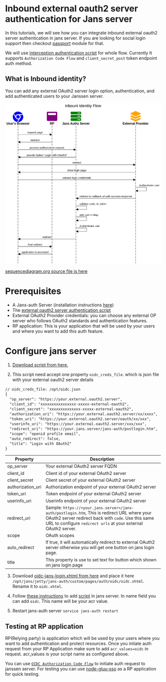# Inbound external oauth2 server authentication for Jans server

In this tutorials, we will see how you can integrate inbound external oauth2 server authentication in jans server. If you are looking for social login support then checkout [passport](https://github.com/GluuFederation/tutorials/blob/master/oidc-sso-tutorials/code/node/jans-passport/README.md) module for that.

We will use [interception authentication script](https://github.com/GluuFederation/tutorials/blob/master/oidc-sso-tutorials/code/script/oidc-inbound-script/oidc-jans-script.py) for whole flow. Currently It supports `Authorization Code Flow` and `client_secret_post` token endpoint auth method.  

## What is Inbound identity?

You can add any external OAuth2 server login option, authentication, and add authenticated users to your Janssen server.

![inbound-identity-app-flow](files/jans-sequence-flow.png)

[sequencediagram.org source file is here](files/jans-sequence-flow.txt)

# Prerequisites

- A Jans-auth Server (installation instructions [here](https://github.com/JanssenProject/jans/tree/main/jans-linux-setup#readme))
- The [external oauth2 server authentication script](https://github.com/GluuFederation/tutorials/blob/master/oidc-sso-tutorials/code/script/oidc-inbound-script/oidc-jans-script.py)
- External OAuth2 Provider credentials: you can choose any external OP server who follows OAuth2 standards and authentication features.  
- RP application: This is your application that will be used by your users and where you want to add this auth feature.

# Configure jans server

1. [Download script from here.](https://github.com/GluuFederation/tutorials/blob/master/oidc-sso-tutorials/code/script/oidc-inbound-script/oidc-jans-script.py)

2. This script need accept one property `oidc_creds_file`. which is json file with your external oauth2 server details

```
// oidc_creds_file: /opt/oidc.json
{
  "op_server": "https://your.external.oauth2.server",
  "client_id": "xxxxxxxxxxxxxxxx-xxxxx-external-oauth2",
  "client_secret": "xxxxxxxxxxxxxx-xxxxx-external-oauth2",
  "authorization_uri": "https://your.external.oauth2.server/xx/xxxx",
  "token_uri": "https://your.external.oauth2.server/oauth/xx/xxx",
  "userinfo_uri": "https://your.external.oauth2.server/xxx/xxx",
  "redirect_uri": "https://your.jans.server/jans-auth/postlogin.htm",
  "scope": "openid profile email",
  "auto_redirect": false,
  "title": "Login with OAuth2"
}
```

| Property | Description |
|----------|-------------|
| op_server | Your external OAuth2 server FQDN |
| client_id | Client id of your external OAuth2 server |
| client_secret | Client secret of your external OAuth2 server |
| authorization_uri | Authorization endpoint of your external OAuth2 server |
| token_uri | Token endpoint of your external OAuth2 server |
| userinfo_uri | Userinfo endpoint of your external OAuth2 server |
| redirect_uri | Sample: `https://<your.jans.server>/jans-auth/postlogin.htm`, This is redirect URL where your OAuth2 server redirect back with `code`. Use this same URL to configure `redirect urls` at your external OAuth2 server.|
| scope | OAuth scopes |
| auto_redirect | If true, it will automatically redirect to external OAuth2 server otherwise you will get one button on jans login page. |
| title | This property is use to set text for button which shown on jans login page |

3. Download [oidc-jans-login.xhtml from here](https://github.com/GluuFederation/tutorials/blob/master/oidc-sso-tutorials/code/script/oidc-inbound-script/oidc-jans-login.xhtml) and place it here `/opt/jans/jetty/jans-auth/custom/pages/auth/oidc/oidc.xhtml`. Rename it to `oidc.xhtml`.

4. Follow [these instructions](https://github.com/JanssenProject/jans-cli/blob/main/docs/cli/cli-default-authentication-method.md) to add [script](https://github.com/GluuFederation/tutorials/blob/master/oidc-sso-tutorials/code/script/oidc-inbound-script/oidc-jans-script.py) in jans server. In name field you can add `oidc`. This name will be your acr value.

5. Restart jans-auth server `service jans-auth restart`

## Testing at RP application

RP(Relying party) is application which will be used by your users where you want to add authentication and protect resources. Once you intiate auth request from your RP Application make sure to add `acr_values=oidc` in request. acr_values is your script name as configured above.

You can use [`OIDC Authorization Code Flow`](https://github.com/GluuFederation/tutorials/blob/master/oidc-sso-tutorials/tutorials/OpenID-Connect-OAuth2-SSO-with-Gluu.md) to initiate auth request to janssen server. For testing you can use [node-gluu-sso](https://github.com/GluuFederation/tutorials/tree/master/oidc-sso-tutorials/code/node/node-gluu-sso) as a RP application for quick testing.

